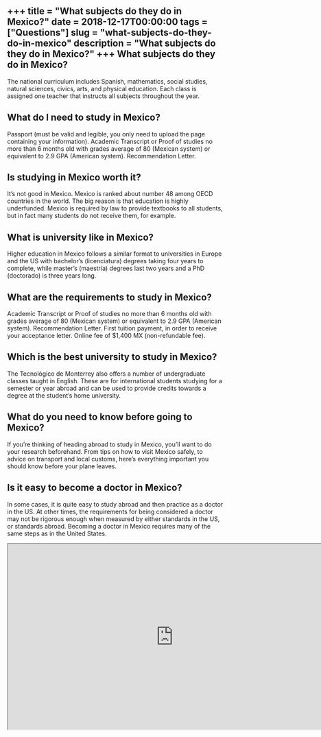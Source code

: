 +++
title = "What subjects do they do in Mexico?"
date = 2018-12-17T00:00:00
tags = ["Questions"]
slug = "what-subjects-do-they-do-in-mexico"
description = "What subjects do they do in Mexico?"
+++
What subjects do they do in Mexico?
-----------------------------------

The national curriculum includes Spanish, mathematics, social studies, natural sciences, civics, arts, and physical education. Each class is assigned one teacher that instructs all subjects throughout the year.

What do I need to study in Mexico?
----------------------------------

Passport (must be valid and legible, you only need to upload the page containing your information). Academic Transcript or Proof of studies no more than 6 months old with grades average of 80 (Mexican system) or equivalent to 2.9 GPA (American system). Recommendation Letter.

Is studying in Mexico worth it?
-------------------------------

It’s not good in Mexico. Mexico is ranked about number 48 among OECD countries in the world. The big reason is that education is highly underfunded. Mexico is required by law to provide textbooks to all students, but in fact many students do not receive them, for example.

What is university like in Mexico?
----------------------------------

Higher education in Mexico follows a similar format to universities in Europe and the US with bachelor’s (licenciatura) degrees taking four years to complete, while master’s (maestría) degrees last two years and a PhD (doctorado) is three years long.

What are the requirements to study in Mexico?
---------------------------------------------

Academic Transcript or Proof of studies no more than 6 months old with grades average of 80 (Mexican system) or equivalent to 2.9 GPA (American system). Recommendation Letter. First tuition payment, in order to receive your acceptance letter. Online fee of $1,400 MX (non-refundable fee).

Which is the best university to study in Mexico?
------------------------------------------------

The Tecnológico de Monterrey also offers a number of undergraduate classes taught in English. These are for international students studying for a semester or year abroad and can be used to provide credits towards a degree at the student’s home university.

What do you need to know before going to Mexico?
------------------------------------------------

If you’re thinking of heading abroad to study in Mexico, you’ll want to do your research beforehand. From tips on how to visit Mexico safely, to advice on transport and local customs, here’s everything important you should know before your plane leaves.

Is it easy to become a doctor in Mexico?
----------------------------------------

In some cases, it is quite easy to study abroad and then practice as a doctor in the US. At other times, the requirements for being considered a doctor may not be rigorous enough when measured by either standards in the US, or standards abroad. Becoming a doctor in Mexico requires many of the same steps as in the United States.

<iframe allow="accelerometer; autoplay; clipboard-write; encrypted-media; gyroscope; picture-in-picture" allowfullscreen="" class="__youtube_prefs__  epyt-is-override  no-lazyload" data-no-lazy="1" data-origheight="433" data-origwidth="770" data-skipgform_ajax_framebjll="" height="433" id="_ytid_90622" loading="lazy" src="https://www.youtube.com/embed/oU4-qBF_Kj4?enablejsapi=1&autoplay=0&cc_load_policy=0&cc_lang_pref=&iv_load_policy=1&loop=0&modestbranding=0&rel=1&fs=1&playsinline=0&autohide=2&theme=dark&color=red&controls=1&" title="YouTube player" width="770"></iframe>